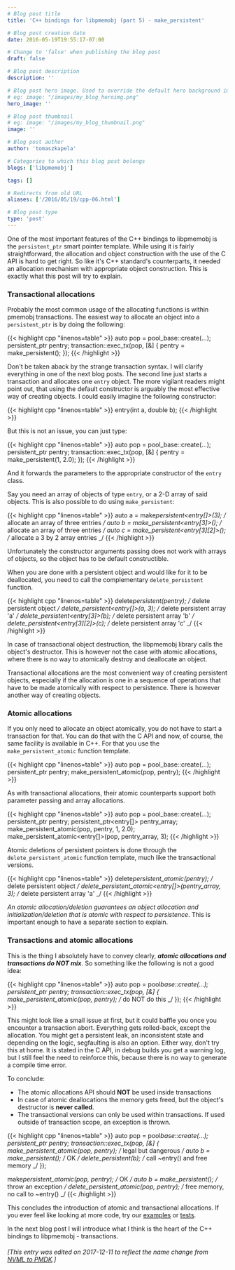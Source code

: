 ```yaml
---
# Blog post title
title: 'C++ bindings for libpmemobj (part 5) - make_persistent'

# Blog post creation date
date: 2016-05-19T19:55:17-07:00

# Change to 'false' when publishing the blog post
draft: false

# Blog post description
description: ''

# Blog post hero image. Used to override the default hero background image.
# eg: image: "/images/my_blog_heroimg.png"
hero_image: ''

# Blog post thumbnail
# eg: image: "/images/my_blog_thumbnail.png"
image: ''

# Blog post author
author: 'tomaszkapela'

# Categories to which this blog post belongs
blogs: ['libpmemobj']

tags: []

# Redirects from old URL
aliases: ['/2016/05/19/cpp-06.html']

# Blog post type
type: 'post'
---
```


One of the most important features of the C++ bindings to libpmemobj is the
`persistent_ptr` smart pointer template. While using it is fairly
straightforward, the allocation and object construction with the use of the C
API is hard to get right. So like it's C++ standard's counterparts, it needed an
allocation mechanism with appropriate object construction. This is exactly what
this post will try to explain.

### Transactional allocations

Probably the most common usage of the allocating functions is within pmemobj
transactions. The easiest way to allocate an object into a `persistent_ptr` is
by doing the following:

{{< highlight cpp "linenos=table" >}}
auto pop = pool_base::create(...);
persistent_ptr<entry> pentry;
transaction::exec_tx(pop, [&] { pentry = make_persistent<entry>(); });
{{< /highlight >}}

Don't be taken aback by the strange transaction syntax. I will clarify
everything in one of the next blog posts. The second line just starts
a transaction and allocates one `entry` object. The more vigilant readers might
point out, that using the default constructor is arguably the most effective
way of creating objects. I could easily imagine the following constructor:

{{< highlight cpp "linenos=table" >}}
entry(int a, double b);
{{< /highlight >}}

But this is not an issue, you can just type:

{{< highlight cpp "linenos=table" >}}
auto pop = pool_base::create(...);
persistent_ptr<entry> pentry;
transaction::exec_tx(pop, [&] { pentry = make_persistent<entry>(1, 2.0); });
{{< /highlight >}}

And it forwards the parameters to the appropriate constructor of the `entry`
class.

Say you need an array of objects of type `entry`, or a 2-D array of said
objects. This is also possible to do using `make_persistent`:

{{< highlight cpp "linenos=table" >}}
auto a = make*persistent<entry[]>(3); /* allocate an array of three entries _/
auto b = make_persistent<entry[3]>(); /_ allocate an array of three entries _/
auto c = make_persistent<entry[3][2]>(); /_ allocate a 3 by 2 array entries \_/
{{< /highlight >}}

Unfortunately the constructor arguments passing does not work with arrays of
objects, so the object has to be default constructible.

When you are done with a persistent object and would like for it to be
deallocated, you need to call the complementary `delete_persistent` function.

{{< highlight cpp "linenos=table" >}}
delete*persistent<entry>(pentry); /* delete persistent object _/
delete_persistent<entry[]>(a, 3); /_ delete persistent array 'a' _/
delete_persistent<entry[3]>(b); /_ delete persistent array 'b' _/
delete_persistent<entry[3][2]>(c); /_ delete persistent array 'c' \_/
{{< /highlight >}}

In case of transactional object destruction, the libpmemobj library calls the object's
destructor. This is however not the case with atomic allocations, where there
is no way to atomically destroy and deallocate an object.

Transactional allocations are the most convenient way of creating persistent
objects, especially if the allocation is one in a sequence of operations that
have to be made atomically with respect to persistence. There is however another
way of creating objects.

### Atomic allocations

If you only need to allocate an object atomically, you do not have to start a
transaction for that. You can do that with the C API and now, of course, the
same facility is available in C++. For that you use the `make_persistent_atomic`
function template.

{{< highlight cpp "linenos=table" >}}
auto pop = pool_base::create(...);
persistent_ptr<entry> pentry;
make_persistent_atomic<entry>(pop, pentry);
{{< /highlight >}}

As with transactional allocations, their atomic counterparts support both
parameter passing and array allocations.

{{< highlight cpp "linenos=table" >}}
auto pop = pool_base::create(...);
persistent_ptr<entry> pentry;
persistent_ptr<entry[]> pentry_array;
make_persistent_atomic<entry>(pop, pentry, 1, 2.0);
make_persistent_atomic<entry[]>(pop, pentry_array, 3);
{{< /highlight >}}

Atomic deletions of persistent pointers is done through the
`delete_persistent_atomic` function template, much like the transactional
versions.

{{< highlight cpp "linenos=table" >}}
delete*persistent_atomic<entry>(pentry); /* delete persistent object _/
delete_persistent_atomic<entry[]>(pentry_array, 3); /_ delete persistent array 'a' \_/
{{< /highlight >}}

_An atomic allocation/deletion guarantees an object allocation and
initialization/deletion that is atomic with respect to persistence_. This is
important enough to have a separate section to explain.

### Transactions and atomic allocations

This is the thing I absolutely have to convey clearly, **_atomic allocations and
transactions do NOT mix_**. So something like the following is not a good idea:

{{< highlight cpp "linenos=table" >}}
auto pop = pool*base::create(...);
persistent_ptr<entry> pentry;
transaction::exec_tx(pop, [&] {
make_persistent_atomic<entry>(pop, pentry); /* do NOT do this \_/
});
{{< /highlight >}}

This might look like a small issue at first, but it could baffle you once you
encounter a transaction abort. Everything gets rolled-back, except the
allocation. You might get a persistent leak, an inconsistent state and depending
on the logic, segfaulting is also an option. Either way, don't try this at home.
It is stated in the C API, in debug builds you get a warning log, but I still
feel the need to reinforce this, because there is no way to generate
a compile time error.

To conclude:

- The atomic allocations API should **NOT** be used inside transactions
- In case of atomic deallocations the memory gets freed, but the object's
  destructor is **never called**.
- The transactional versions can only be used within transactions. If used
  outside of transaction scope, an exception is thrown.

{{< highlight cpp "linenos=table" >}}
auto pop = pool*base::create(...);
persistent_ptr<entry> pentry;
transaction::exec_tx(pop, [&] {
make_persistent_atomic<entry>(pop, pentry); /* legal but dangerous _/
auto b = make_persistent<entry>(); /_ OK _/
delete_persistent<entry>(b); /_ call ~entry() and free memory \_/
});

make*persistent_atomic<entry>(pop, pentry); /* OK _/
auto b = make_persistent<entry>(); /_ throw an exception _/
delete_persistent_atomic<entry>(pop, pentry); /_ free memory, no call to ~entry() \_/
{{< /highlight >}}

This concludes the introduction of atomic and transactional allocations. If you
ever feel like looking at more code, try our [examples][f8602ec1] or
[tests][8e3dfe2a].

In the next blog post I will introduce what I think is the heart of the C++
bindings to libpmemobj - transactions.

[f8602ec1]: https://github.com/pmem/pmdk/tree/master/src/examples/libpmemobj 'Libpmemobj examples'
[8e3dfe2a]: https://github.com/pmem/pmdk/tree/master/src/test 'PMDK tests'

###### [This entry was edited on 2017-12-11 to reflect the name change from [NVML to PMDK](/blog/2017/12/announcing-the-persistent-memory-development-kit).]
